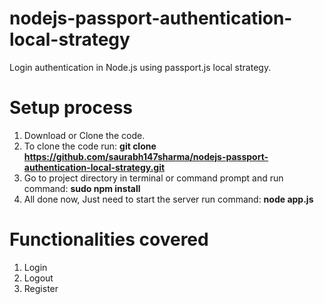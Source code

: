 # nodejs-passport-authentication-local-strategy
Login authentication in Node.js using passport.js local strategy. 

# Setup process
1) Download or Clone the code.
2) To clone the code run: **git clone https://github.com/saurabh147sharma/nodejs-passport-authentication-local-strategy.git**
2) Go to project directory in terminal or command prompt and run command: **sudo npm install**
3) All done now, Just need to start the server run command: **node app.js**

# Functionalities covered
1) Login
2) Logout
3) Register
